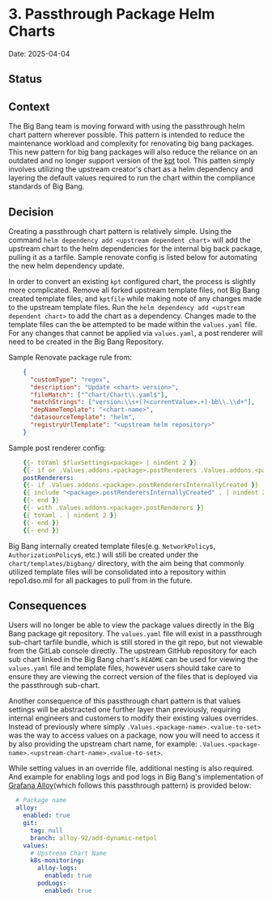 # 3. Passthrough Package Helm Charts

Date: 2025-04-04

## Status

<unknown>

## Context

The Big Bang team is moving forward with using the passthrough helm chart pattern wherever possible. This pattern is intended to reduce the maintenance workload and complexity for renovating big bang packages. This new pattern for big bang packages will also reduce the reliance on an outdated and no longer support version of the [kpt](https://kpt.dev/) tool. This patten simply involves utilizing the upstream creator's chart as a helm dependency and layering the default values required to run the chart within the compliance standards of Big Bang.

## Decision

Creating a passthrough chart pattern is relatively simple. Using the command `helm dependency add <upstream dependent chart>` will add the upstream chart to the helm dependencies for the internal big back package, pulling it as a tarfile. Sample renovate config is listed below for automating the new helm dependency update. 

In order to convert an existing `kpt` configured chart, the process is slightly more complicated. Remove all forked upstream template files, not Big Bang created template files, and `kptfile` while making note of any changes made to the upstream template files. Run the `helm dependency add <upstream dependent chart>` to add the chart as a dependency. Changes made to the template files can the be attempted to be made within the `values.yaml` file. For any changes that cannot be applied via `values.yaml`, a post renderer will need to be created in the Big Bang Repository. 

Sample Renovate package rule from:

```json
    {
      "customType": "regex",
      "description": "Update <chart> version>",
      "fileMatch": ["^chart/Chart\\.yaml$"],
      "matchStrings": ["version:\\s+(?<currentValue>.+)-bb\\.\\d+"],
      "depNameTemplate": "<chart-name>",
      "datasourceTemplate": "helm",
      "registryUrlTemplate": "<upstream helm repository>"
    }
```

Sample post renderer config: 

```yaml
    {{- toYaml $fluxSettings<package> | nindent 2 }}
    {{- if or .Values.addons.<package>.postRenderers .Values.addons.<package>.postRenderersInternallyCreated}}
    postRenderers:
    {{- if .Values.addons.<package>.postRenderersInternallyCreated }}
    {{ include "<package>.postRenderersInternallyCreated" . | nindent 2 }}
    {{- end }}
    {{- with .Values.addons.<package>.postRenderers }}
    {{ toYaml . | nindent 2 }}
    {{- end }}
    {{- end }}
```

Big Bang internally created template files(e.g. `NetworkPolicy`s, `AuthorizationPolicy`s, etc.) will still be created under the `chart/templates/bigbang/` directory, with the aim being that commonly utilized template files will be consolidated into a repository within repo1.dso.mil for all packages to pull from in the future.

## Consequences 

Users will no longer be able to view the package values directly in the Big Bang package git repository. The `values.yaml` file will exist in a passthrough sub-chart tarfile bundle, which is still stored in the git repo, but not viewable from the GitLab console directly. The upstream GitHub repository for each sub chart linked in the Big Bang chart's `README` can be used for viewing the `values.yaml` file and template files, however users should take care to ensure they are viewing the correct version of the files that is deployed via the passthrough sub-chart.

Another consequence of this passthrough chart pattern is that values settings will be abstracted one further layer than previously, requiring internal engineers and customers to modify their existing values overrides. Instead of previously where simply `.Values.<package-name>.<value-to-set>` was the way to access values on a package, now you will need to access it by also providing the upstream chart name, for example: `.Values.<package-name>.<upstream-chart-name>.<value-to-set>`. 

While setting values in an override file, additional nesting is also required. And example for enabling logs and pod logs in Big Bang's implementation of [Grafana Alloy](https://repo1.dso.mil/big-bang/product/packages/alloy)(which follows this passthrough pattern) is provided below:

```yaml
  # Package name
  alloy:
    enabled: true
    git:
      tag: null
      branch: alloy-92/add-dynamic-netpol
    values:
      # Upstream Chart Name
      k8s-monitoring:
        alloy-logs:
          enabled: true
        podLogs: 
          enabled: true 
```